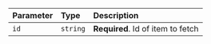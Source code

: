 
| Parameter | Type     | Description                       |
| :-------- | :------- | :-------------------------------- |
| `id`      | `string` | **Required**. Id of item to fetch |

